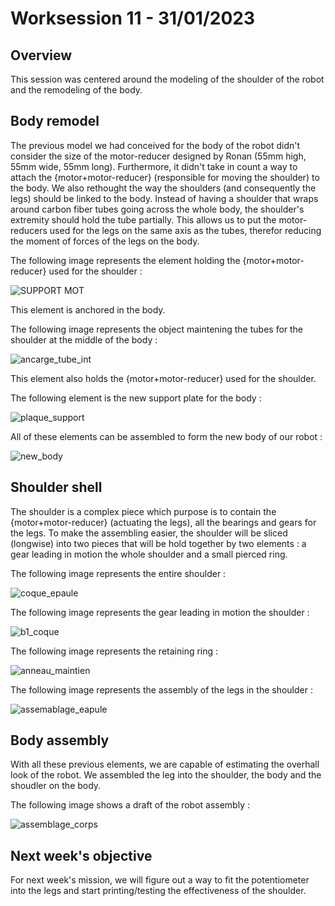 # Worksession 11 - 31/01/2023

## Overview

This session was centered around the modeling of the shoulder of the robot and the remodeling of the body. 

## Body remodel 

The previous model we had conceived for the body of the robot didn't consider the size of the motor-reducer designed by Ronan (55mm high, 55mm wide, 55mm long). 
Furthermore, it didn't take in count a way to attach the {motor+motor-reducer} (responsible for moving the shoulder) to the body. 
We also rethought the way the shoulders (and consequently the legs) should be linked to the body. Instead of having a shoulder that wraps around carbon fiber tubes going across the whole body, the shoulder's extremity should hold the tube partially. This allows us to put the motor-reducers used for the legs on the same axis as the tubes, therefor reducing the moment of forces of the legs on the body. 

The following image represents the element holding the {motor+motor-reducer} used for the shoulder : 


![SUPPORT MOT](https://user-images.githubusercontent.com/95374519/216767870-a51ae1ea-a088-4a2b-9365-f24ef76e1177.png)


This element is anchored in the body. 

The following image represents the object maintening the tubes for the shoulder at the middle of the body :


![ancarge_tube_int](https://user-images.githubusercontent.com/95374519/216767754-dfcaee95-0607-4b59-8871-e3e764082f4f.png)


This element also holds the {motor+motor-reducer} used for the shoulder.

The following element is the new support plate for the body :


![plaque_support](https://user-images.githubusercontent.com/95374519/216767752-2d7530b9-7c36-4b92-a6a1-bf792efd4b7f.png)


All of these elements can be assembled to form the new body of our robot :


![new_body](https://user-images.githubusercontent.com/95374519/216767747-4327f321-04fe-48d3-9319-ed7e90af39bf.png)


## Shoulder shell

The shoulder is a complex piece which purpose is to contain the {motor+motor-reducer} (actuating the legs), all the bearings and gears for the legs. 
To make the assembling easier, the shoulder will be sliced (longwise) into two pieces that will be hold together by two elements : a gear leading in motion the whole shoulder and a small pierced ring. 

The following image represents the entire shoulder :


![coque_epaule](https://user-images.githubusercontent.com/95374519/216767743-c70101b6-2718-497c-89fa-5ade3fa8c5e4.png)


The following image represents the gear leading in motion the shoulder :


![b1_coque](https://user-images.githubusercontent.com/95374519/216767766-c6e037f4-7256-4699-ada3-195dad46543a.png)


The following image represents the retaining ring :


![anneau_maintien](https://user-images.githubusercontent.com/95374519/216767757-5fc61b55-bb17-4f16-aa46-fdcb35ed82e8.png)


The following image represents the assembly of the legs in the shoulder :


![assemablage_eapule](https://user-images.githubusercontent.com/95374519/216767758-c81bbbcf-35ab-427e-abac-25170a195e67.png)


## Body assembly 

With all these previous elements, we are capable of estimating the overhall look of the robot. 
We assembled the leg into the shoulder, the body and the shoudler on the body.

The following image shows a draft of the robot assembly :


![assemblage_corps](https://user-images.githubusercontent.com/95374519/216767761-d70ec4dc-facf-43c9-9613-6cc36c75c8c0.png)



## Next week's objective 

For next week's mission, we will figure out a way to fit the potentiometer into the legs and start printing/testing the effectiveness of the shoulder.




